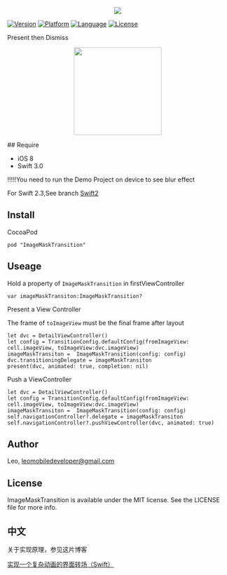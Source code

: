 
<p align="center">

<img src="https://raw.github.com/LeoMobileDeveloper/ImageMaskTransition/master/Screenshot/logo.png"/>

</p>


 [![Version](https://img.shields.io/cocoapods/v/ImageMaskTransition.svg?style=flat)](http://cocoapods.org/pods/ImageMaskTransition)  [![Platform](http://img.shields.io/badge/platform-ios-blue.svg?style=flat
)](https://developer.apple.com/iphone/index.action)
 [![Language](https://img.shields.io/badge/language-swift%203.0-brightgreen.svg?style=flat
)](https://developer.apple.com/swift)
 [![License](http://img.shields.io/badge/license-MIT-lightgrey.svg?style=flat
)](http://mit-license.org)

Present then Dismiss

<p align="center">

<img src="https://raw.github.com/LeoMobileDeveloper/ImageMaskTransition/master/Screenshot/demo.gif" width="200"/>

</p>
## Require

- iOS 8
- Swift 3.0

!!!!!You need to run the Demo Project on device to see blur effect

For Swift 2.3,See branch [Swift2](https://github.com/LeoMobileDeveloper/ImageMaskTransition/tree/Swift2)

## Install

CocoaPod

```
pod "ImageMaskTransition"
```


## Useage

Hold a property of `ImageMaskTransition` in firstViewController

```
var imageMaskTransiton:ImageMaskTransition?
```

Present a View Controller

The frame of `toImageView` must be the final frame after layout

```
let dvc = DetailViewController()
let config = TransitionConfig.defaultConfig(fromImageView: cell.imageView, toImageView:dvc.imageView)
imageMaskTransiton =  ImageMaskTransition(config: config)
dvc.transitioningDelegate = imageMaskTransiton
present(dvc, animated: true, completion: nil)
```

Push a ViewController

```
let dvc = DetailViewController()
let config = TransitionConfig.defaultConfig(fromImageView: cell.imageView, toImageView:dvc.imageView)
imageMaskTransiton =  ImageMaskTransition(config: config)
self.navigationController?.delegate = imageMaskTransiton
self.navigationController?.pushViewController(dvc, animated: true)
```


## Author

Leo, leomobiledeveloper@gmail.com

## License

ImageMaskTransition is available under the MIT license. See the LICENSE file for more info.

## 中文
关于实现原理，参见这片博客

[实现一个复杂动画的界面转场（Swift）](http://blog.csdn.net/hello_hwc/article/details/52265854)

